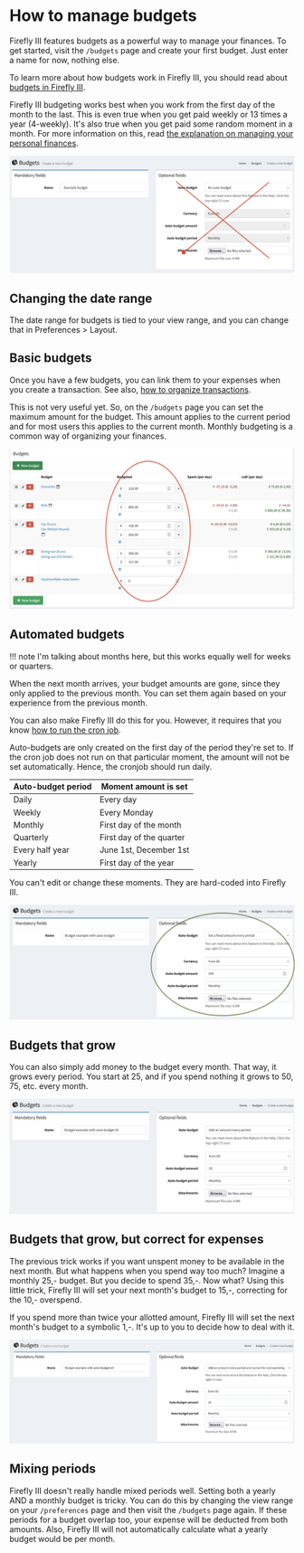 # How to manage budgets

Firefly III features budgets as a powerful way to manage your finances. To get started, visit the `/budgets` page and create your first budget. Just enter a name for now, nothing else.

To learn more about how budgets work in Firefly III, you should read about [budgets in Firefly III](../../../explanation/financial-concepts/budgets.md).

Firefly III budgeting works best when you work from the first day of the month to the last. This is even true when you get paid weekly or 13 times a year (4-weekly). It's also true when you get paid some random moment in a month. For more information on this, read [the explanation on managing your personal finances](../../../explanation/firefly-iii/background/personal-finances.md).

![Create a budget](../../../images/how-to/firefly-iii/finances/create-budget.png)

## Changing the date range

The date range for budgets is tied to your view range, and you can change that in Preferences > Layout.

## Basic budgets

Once you have a few budgets, you can link them to your expenses when you create a transaction. See also, [how to organize transactions](transactions.md).

This is not very useful yet. So, on the `/budgets` page you  can set the maximum amount for the budget. This amount applies to the current period and for most users  this applies to the current month. Monthly budgeting is a common way of organizing your finances.

![Overview](../../../images/how-to/firefly-iii/finances/budget-list.png)

## Automated budgets

!!! note
    I'm talking about months here, but this works equally well for weeks or quarters.

When the next month arrives, your budget amounts are gone, since they only applied to the previous month. You can set them again based on your experience from the previous month.

You can also make Firefly III do this for you. However, it requires that you know [how to run the cron job](../advanced/cron.md).

Auto-budgets are only created on the first day of the period they're set to. If the cron job does not run on that particular moment, the amount will not be set automatically. Hence, the cronjob should run daily.

| Auto-budget period | Moment amount is set     |
|--------------------|--------------------------|
| Daily              | Every day                | 
| Weekly             | Every Monday             | 
| Monthly            | First day of the month   |
| Quarterly          | First day of the quarter |
| Every half year    | June 1st, December 1st   |
| Yearly             | First day of the year    |

You can't edit or change these moments. They are hard-coded into Firefly III.

![Basic auto budget](../../../images/how-to/firefly-iii/finances/auto-budget-1.png)

## Budgets that grow

You can also simply add money to the budget every month. That way, it grows every period. You start at 25, and if you spend nothing it grows to 50, 75, etc. every month.

![Growing auto budget](../../../images/how-to/firefly-iii/finances/auto-budget-2.png)

## Budgets that grow, but correct for expenses

The previous trick works if you want unspent money to be available in the next month. But what happens when you spend way too much? Imagine a monthly 25,- budget. But you decide to spend 35,-. Now what? Using this little trick, Firefly III will set your next month's budget to 15,-, correcting for the 10,- overspend.

If you spend more than twice your allotted amount, Firefly III will set the next month's budget to a symbolic 1,-. It's up to you to decide how to deal with it.

![Also growing auto budget](../../../images/how-to/firefly-iii/finances/auto-budget-3.png)

## Mixing periods

Firefly III doesn't really handle mixed periods well. Setting both a yearly AND a monthly budget is tricky. You can do this by changing the view range on your `/preferences` page and then visit the `/budgets` page again. If these periods for a budget overlap too, your expense will be deducted from both amounts. Also, Firefly III will not automatically calculate what a yearly budget would be per month.

